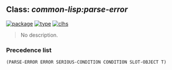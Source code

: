 ## Class: ***common-lisp:parse-error***
[![package](https://img.shields.io/badge/Package-COMMON--LISP-5f9ea0.svg?style=social&colorA=999999)](../) [![type](https://img.shields.io/badge/Type-Class-5f9ea0.svg?style=social&colorA=999999)](../#class) [![clhs](https://img.shields.io/badge/CLHS-PARSE--ERROR-5f9ea0.svg?style=social&colorA=999999)](http://www.lispworks.com/documentation/HyperSpec/Body/e_parse_.htm) 

> No description.

### Precedence list
```
(PARSE-ERROR ERROR SERIOUS-CONDITION CONDITION SLOT-OBJECT T)
```
